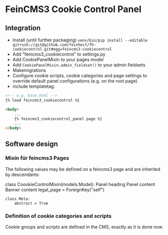 # FeinCMS3 Cookie Control Panel
## Integration

- Install (until further packaging) `venv/bin/pip install --editable git+ssh://git@github.com/feinheit/fh-cookiecontrol.git#egg=feincms3-cookiecontrol`
- Add "feincms3_cookiecontrol" to settings.py
- Add CookiePanelMixin to your pages model
- Add `CookiePanelMixin.admin_fieldset()` to your admin fieldsets
- Makemigrations
- Configure cookie scripts, cookie categories and page settings to override default panel configurations (e.g. on the root page)
- include templatetag:

```html
<!-- e.g. base.html --> 
{% load feincms3_cookiecontrol %}

<body>
    ...
    {% feincms3_cookiecontrol_panel page %}
    ...
</body>
```

## Software design

### Mixin für feincms3 Pages

The following values may be defined on a feincms3 page and are inherited by descendants:

class CoookieControlMixin(models.Model):
    Panel heading
    Panel content
    Banner content
    legal_page = ForeignKey("self")

    class Meta:
        abstract = True

### Definition of cookie categories and scripts

Cookie groups and scripts are defined in the CMS, exactly as it is done now.